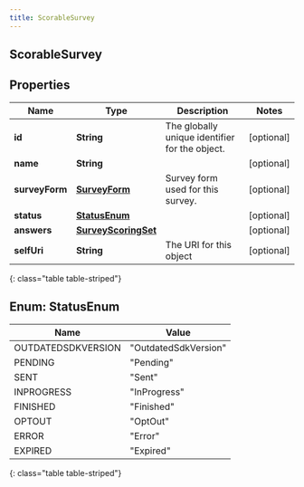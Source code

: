 ```yaml
---
title: ScorableSurvey
---
```


## ScorableSurvey

## Properties

| Name           | Type                                                             | Description                                    | Notes      |
| -------------- | ---------------------------------------------------------------- | ---------------------------------------------- | ---------- |
| **id**         | <!----><!---->**String**<!---->                                  | The globally unique identifier for the object. | [optional] |
| **name**       | <!----><!---->**String**<!---->                                  |                                                | [optional] |
| **surveyForm** | <!----><!---->[**SurveyForm**](SurveyForm.md)<!---->             | Survey form used for this survey.              | [optional] |
| **status**     | [**StatusEnum**](#StatusEnum)<!---->                             |                                                | [optional] |
| **answers**    | <!----><!---->[**SurveyScoringSet**](SurveyScoringSet.md)<!----> |                                                | [optional] |
| **selfUri**    | <!----><!---->**String**<!---->                                  | The URI for this object                        | [optional] |

{: class="table table-striped"}

<a name="StatusEnum"></a>

## Enum: StatusEnum

| Name               | Value                          |
| ------------------ | ------------------------------ |
| OUTDATEDSDKVERSION | &quot;OutdatedSdkVersion&quot; |
| PENDING            | &quot;Pending&quot;            |
| SENT               | &quot;Sent&quot;               |
| INPROGRESS         | &quot;InProgress&quot;         |
| FINISHED           | &quot;Finished&quot;           |
| OPTOUT             | &quot;OptOut&quot;             |
| ERROR              | &quot;Error&quot;              |
| EXPIRED            | &quot;Expired&quot;            |

{: class="table table-striped"}
